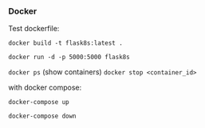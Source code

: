### Docker

Test dockerfile:
 
`docker build -t flask8s:latest .`

`docker run -d -p 5000:5000 flask8s`

`docker ps` (show containers)
`docker stop <container_id>`

with docker compose:

`docker-compose up`

`docker-compose down`
